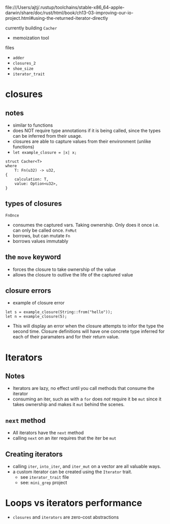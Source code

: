 file:///Users/ajtj/.rustup/toolchains/stable-x86_64-apple-darwin/share/doc/rust/html/book/ch13-03-improving-our-io-project.html#using-the-returned-iterator-directly

currently building `Cacher`
- memoization tool

files
- `adder`
- `closures_2`
- `shoe_size`
- `iterator_trait`

# closures
## notes
- similar to functions
- does NOT require type annotations if it is being called, since the types can be inferred from their usage.
- closures are able to capture values from their environment (unlike functions)
- `let example_closure = |x| x;`
```
struct Cacher<T>
where
    T: Fn(u32) -> u32,
{
    calculation: T,
    value: Option<u32>,
}
```

## types of closures
`FnOnce`
- consumes the captured vars. Taking ownership. Only does it once i.e. can only be called once.
`FnMut`
- borrows, but can mutate
`Fn`
- borrows values immutably

## the `move` keyword
- forces the closure to take ownership of the value
- allows the closure to outlive the life of the captured value

## closure errors

- example of closure error
```
let s = example_closure(String::from("hello"));
let n = example_closure(5);
```
- This will display an error when the closure attempts to infor the type the second time. Closure definitions will have one concrete type inferred for each of their paramaters and for their return value.

# Iterators

## Notes
- Iterators are lazy, no effect until you call methods that consume the iterator
- consuming an iter, such as with a `for` does *not* require it be `mut` since it takes ownership and makes it `mut` behind the scenes.

## `next` method
- All iterators have the `next` method
- calling `next` on an iter requires that the iter be `mut`

## Creating iterators
- calling `iter`, `into_iter`, and `iter_mut` on a vector are all valuable ways.
- a custom iterator can be created using the `Iterator` trait.
  - see `iterator_trait` file
  - see: `mini_grep` project

# Loops vs iterators performance
- `closures` and `iterators` are zero-cost abstractions